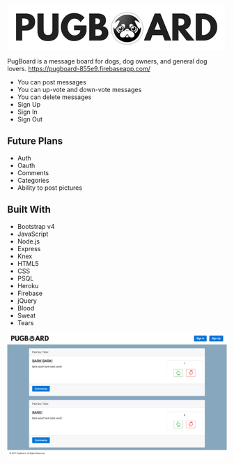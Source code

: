 ![PugBoard Logo](assets/pugboard_logo.png)

PugBoard is a message board for dogs, dog owners, and general dog lovers.
https://pugboard-855e9.firebaseapp.com/

- You can post messages
- You can up-vote and down-vote messages
- You can delete messages
- Sign Up
- Sign In
- Sign Out

## Future Plans
- Auth
- Oauth
- Comments
- Categories
- Ability to post pictures

## Built With
- Bootstrap v4
- JavaScript
- Node.js
- Express
- Knex
- HTML5
- CSS
- PSQL
- Heroku
- Firebase
- jQuery
- Blood
- Sweat
- Tears

![Website](Website.png)
